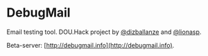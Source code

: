 DebugMail
=========
Email testing tool.
DOU.Hack project by [@dizballanze](http://twitter.com/dizballanze) and [@lionasp](http://twitter.com/lionasp).

Beta-server: [http://debugmail.info](http://debugmail.info).
